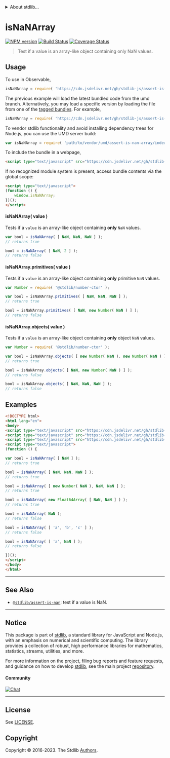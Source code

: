 <!--

@license Apache-2.0

Copyright (c) 2018 The Stdlib Authors.

Licensed under the Apache License, Version 2.0 (the "License");
you may not use this file except in compliance with the License.
You may obtain a copy of the License at

   http://www.apache.org/licenses/LICENSE-2.0

Unless required by applicable law or agreed to in writing, software
distributed under the License is distributed on an "AS IS" BASIS,
WITHOUT WARRANTIES OR CONDITIONS OF ANY KIND, either express or implied.
See the License for the specific language governing permissions and
limitations under the License.

-->


<details>
  <summary>
    About stdlib...
  </summary>
  <p>We believe in a future in which the web is a preferred environment for numerical computation. To help realize this future, we've built stdlib. stdlib is a standard library, with an emphasis on numerical and scientific computation, written in JavaScript (and C) for execution in browsers and in Node.js.</p>
  <p>The library is fully decomposable, being architected in such a way that you can swap out and mix and match APIs and functionality to cater to your exact preferences and use cases.</p>
  <p>When you use stdlib, you can be absolutely certain that you are using the most thorough, rigorous, well-written, studied, documented, tested, measured, and high-quality code out there.</p>
  <p>To join us in bringing numerical computing to the web, get started by checking us out on <a href="https://github.com/stdlib-js/stdlib">GitHub</a>, and please consider <a href="https://opencollective.com/stdlib">financially supporting stdlib</a>. We greatly appreciate your continued support!</p>
</details>

# isNaNArray

[![NPM version][npm-image]][npm-url] [![Build Status][test-image]][test-url] [![Coverage Status][coverage-image]][coverage-url] <!-- [![dependencies][dependencies-image]][dependencies-url] -->

> Test if a value is an array-like object containing only NaN values.



<section class="usage">

## Usage

To use in Observable,

```javascript
isNaNArray = require( 'https://cdn.jsdelivr.net/gh/stdlib-js/assert-is-nan-array@umd/browser.js' )
```
The previous example will load the latest bundled code from the umd branch. Alternatively, you may load a specific version by loading the file from one of the [tagged bundles](https://github.com/stdlib-js/assert-is-nan-array/tags). For example,

```javascript
isNaNArray = require( 'https://cdn.jsdelivr.net/gh/stdlib-js/assert-is-nan-array@v0.1.0-umd/browser.js' )
```

To vendor stdlib functionality and avoid installing dependency trees for Node.js, you can use the UMD server build:

```javascript
var isNaNArray = require( 'path/to/vendor/umd/assert-is-nan-array/index.js' )
```

To include the bundle in a webpage,

```html
<script type="text/javascript" src="https://cdn.jsdelivr.net/gh/stdlib-js/assert-is-nan-array@umd/browser.js"></script>
```

If no recognized module system is present, access bundle contents via the global scope:

```html
<script type="text/javascript">
(function () {
    window.isNaNArray;
})();
</script>
```

#### isNaNArray( value )

Tests if a `value` is an array-like object containing **only** `NaN` values.

```javascript
var bool = isNaNArray( [ NaN, NaN, NaN ] );
// returns true

bool = isNaNArray( [ NaN, 2 ] );
// returns false
```

#### isNaNArray.primitives( value )

Tests if a `value` is an array-like object containing **only** primitive `NaN` values.

<!-- eslint-disable no-new-wrappers -->

```javascript
var Number = require( '@stdlib/number-ctor' );

var bool = isNaNArray.primitives( [ NaN, NaN, NaN ] );
// returns true

bool = isNaNArray.primitives( [ NaN, new Number( NaN ) ] );
// returns false
```

#### isNaNArray.objects( value )

Tests if a `value` is an array-like object containing **only** object `NaN` values.

<!-- eslint-disable no-new-wrappers -->

```javascript
var Number = require( '@stdlib/number-ctor' );

var bool = isNaNArray.objects( [ new Number( NaN ), new Number( NaN ) ] );
// returns true

bool = isNaNArray.objects( [ NaN, new Number( NaN ) ] );
// returns false

bool = isNaNArray.objects( [ NaN, NaN, NaN ] );
// returns false
```

</section>

<!-- /.usage -->

<section class="examples">

## Examples

<!-- eslint-disable no-new-wrappers -->

<!-- eslint no-undef: "error" -->

```html
<!DOCTYPE html>
<html lang="en">
<body>
<script type="text/javascript" src="https://cdn.jsdelivr.net/gh/stdlib-js/number-ctor@umd/browser.js"></script>
<script type="text/javascript" src="https://cdn.jsdelivr.net/gh/stdlib-js/array-float64@umd/browser.js"></script>
<script type="text/javascript" src="https://cdn.jsdelivr.net/gh/stdlib-js/assert-is-nan-array@umd/browser.js"></script>
<script type="text/javascript">
(function () {

var bool = isNaNArray( [ NaN ] );
// returns true

bool = isNaNArray( [ NaN, NaN, NaN ] );
// returns true

bool = isNaNArray( [ new Number( NaN ), NaN, NaN ] );
// returns true

bool = isNaNArray( new Float64Array( [ NaN, NaN ] ) );
// returns true

bool = isNaNArray( NaN );
// returns false

bool = isNaNArray( [ 'a', 'b', 'c' ] );
// returns false

bool = isNaNArray( [ 'a', NaN ] );
// returns false

})();
</script>
</body>
</html>
```

</section>

<!-- /.examples -->

<!-- Section for related `stdlib` packages. Do not manually edit this section, as it is automatically populated. -->

<section class="related">

* * *

## See Also

-   <span class="package-name">[`@stdlib/assert-is-nan`][@stdlib/assert/is-nan]</span><span class="delimiter">: </span><span class="description">test if a value is NaN.</span>

</section>

<!-- /.related -->

<!-- Section for all links. Make sure to keep an empty line after the `section` element and another before the `/section` close. -->


<section class="main-repo" >

* * *

## Notice

This package is part of [stdlib][stdlib], a standard library for JavaScript and Node.js, with an emphasis on numerical and scientific computing. The library provides a collection of robust, high performance libraries for mathematics, statistics, streams, utilities, and more.

For more information on the project, filing bug reports and feature requests, and guidance on how to develop [stdlib][stdlib], see the main project [repository][stdlib].

#### Community

[![Chat][chat-image]][chat-url]

---

## License

See [LICENSE][stdlib-license].


## Copyright

Copyright &copy; 2016-2023. The Stdlib [Authors][stdlib-authors].

</section>

<!-- /.stdlib -->

<!-- Section for all links. Make sure to keep an empty line after the `section` element and another before the `/section` close. -->

<section class="links">

[npm-image]: http://img.shields.io/npm/v/@stdlib/assert-is-nan-array.svg
[npm-url]: https://npmjs.org/package/@stdlib/assert-is-nan-array

[test-image]: https://github.com/stdlib-js/assert-is-nan-array/actions/workflows/test.yml/badge.svg?branch=v0.1.0
[test-url]: https://github.com/stdlib-js/assert-is-nan-array/actions/workflows/test.yml?query=branch:v0.1.0

[coverage-image]: https://img.shields.io/codecov/c/github/stdlib-js/assert-is-nan-array/main.svg
[coverage-url]: https://codecov.io/github/stdlib-js/assert-is-nan-array?branch=main

<!--

[dependencies-image]: https://img.shields.io/david/stdlib-js/assert-is-nan-array.svg
[dependencies-url]: https://david-dm.org/stdlib-js/assert-is-nan-array/main

-->

[chat-image]: https://img.shields.io/gitter/room/stdlib-js/stdlib.svg
[chat-url]: https://app.gitter.im/#/room/#stdlib-js_stdlib:gitter.im

[stdlib]: https://github.com/stdlib-js/stdlib

[stdlib-authors]: https://github.com/stdlib-js/stdlib/graphs/contributors

[umd]: https://github.com/umdjs/umd
[es-module]: https://developer.mozilla.org/en-US/docs/Web/JavaScript/Guide/Modules

[deno-url]: https://github.com/stdlib-js/assert-is-nan-array/tree/deno
[umd-url]: https://github.com/stdlib-js/assert-is-nan-array/tree/umd
[esm-url]: https://github.com/stdlib-js/assert-is-nan-array/tree/esm
[branches-url]: https://github.com/stdlib-js/assert-is-nan-array/blob/main/branches.md

[stdlib-license]: https://raw.githubusercontent.com/stdlib-js/assert-is-nan-array/main/LICENSE

<!-- <related-links> -->

[@stdlib/assert/is-nan]: https://github.com/stdlib-js/assert-is-nan/tree/umd

<!-- </related-links> -->

</section>

<!-- /.links -->
